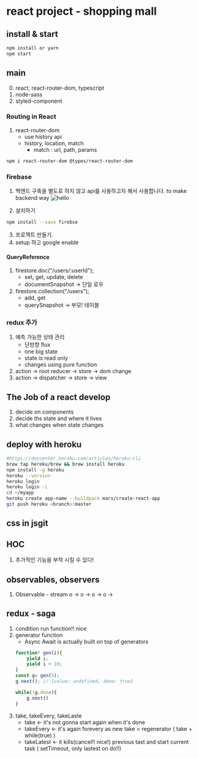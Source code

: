 # react project - shopping mall 

## install & start
```bash
npm install or yarn
npm start
```

## main
0. react, react-router-dom, typescript
1. node-sass
2. styled-component

### Routing in React
1. react-router-dom
    - use history api
    - history, location, match
        - match : url, path, params
```bash
npm i react-router-dom @types/react-router-dom
```

### firebase
1. 백엔드 구축을 별도로 하지 않고 api를 사용하고자 해서 사용합니다.
to make backend way
![hello](https://i.ibb.co/8PGZcB2/2021-03-03-12-47-19.png)

2. 설치하기
```bash
npm install --save firebse
```
3. 프로젝트 만들기.
4. setup 하고 google enable

#### QueryReference
1. firestore.doc("/users/:userId");
    - set, get, update, delete
    - documentSnapshot -> 단일 로우
2. firestore.collection("/users");
    - add, get
    - querySnapshot -> 부모! 테이블

### redux 추가
1. 예측 가능한 상태 관리
    - 단방향 flux
    - one big state
    - state is read only
    - changes using pure function
2. action -> root reducer -> store -> dom change
3. action -> dispatcher -> store -> view
    
## The Job of a react develop
1. decide on components
2. decide ths state and where it lives
3. what changes when state changes

## deploy with heroku
```bash
#https://devcenter.heroku.com/articles/heroku-cli
brew tap heroku/brew && brew install heroku
npm install -g heroku
heroku --version
heroku login
heroku login -i
cd ~/myapp
heroku create app-name --buildpack mars/create-react-app
git push heroku <branch>:master
```

## css in jsgit 
## HOC
1. 추가적인 기능을 부착 시킬 수 있다! 

## observables, observers
1. Observable - stream
o -> o -> o -> o -> 

## redux - saga
1. condition run function!! nice 
2. generator function
    - Async Await is actually built on top of generators
    ```js
    function* gen(i){
        yield i;
        yield i + 10;
    }
    const g= gen(5);
    g.next(); // {value: undefined, done: true}
    
    while(!g.done){
        g.next()
    }

    ```
3. take, takeEvery, takeLaste
    - take <- it's not gonna start again when it's done 
    - takeEvery <- it's again forevery as new take = regenerator ( take + while(true) ) 
    - takeLatest <- it kills(cancel!! nice!) previous tast and start current task ( setTimeout, only lastest on do!!) 
